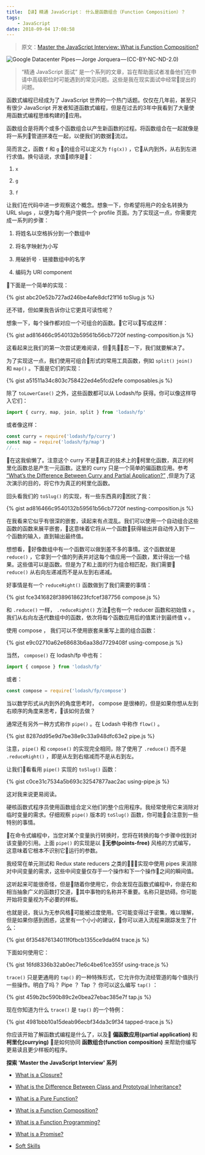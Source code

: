 ```yaml
---
title: 【译】精通 JavaScript： 什么是函数组合（Function Composition）？
tags:
    - JavaScript
date: 2018-09-04 17:08:58
---
```


> 原文：[Master the JavaScript Interview: What is Function Composition?](https://medium.com/javascript-scene/master-the-javascript-interview-what-is-function-composition-20dfb109a1a0)

![Google Datacenter Pipes — Jorge Jorquera — (CC-BY-NC-ND-2.0)](https://cdn-images-1.medium.com/max/2000/1*4trMikhKRHhSUlI2D6h_mA.jpeg)

> “精通 JavaScript 面试” 是一个系列的文章，旨在帮助面试者准备他们在申请中高级职位时可能遇到的常见问题。这些是我在现实面试中经常提出的问题。

函数式编程已经成为了 JavaScript 世界的一个热门话题。仅仅在几年前，甚至只有很少 JavaScript 开发者知道函数式编程，但是在过去的3年中我看到了大量使用函数式编程思维构建的应用。

函数组合是将两个或多个函数组合以产生新函数的过程。将函数组合在一起就像是将一系列管道拼凑在一起，以便我们的数据流过。

<!-- more -->

简而言之，函数 `f` 和 `g` 的组合可以定义为 `f(g(x))` ，它从内到外，从右到左进行求值。换句话说，求值顺序是：

1. `x`

2. `g`

3. `f`

让我们在代码中进一步观察这个概念。想象一下，你希望将用户的全名转换为 URL slugs ，以便为每个用户提供一个 profile 页面。为了实现这一点，你需要完成一系列的步骤：

1. 将姓名以空格拆分到一个数组中

2. 将名字映射为小写

3. 用破折号 `-` 链接数组中的名字

4. 编码为 URI component

下面是一个简单的实现：

{% gist abc20e52b727ad246be4afe8dcf21f16 toSlug.js %}

还不错，但如果我告诉你让它更具可读性呢？

想象一下，每个操作都对应一个可组合的函数。它可以写成这样：

{% gist ad816466c9540132b59561b56cb7720f nesting-composition.js %}

这看起来比我们的第一次尝试更难阅读，但先忍一下，我们就要解决了。

为了实现这一点，我们使用可组合形式的常用工具函数，例如 `split()` `join()` 和 `map()` 。下面是它们的实现：

{% gist a51511a34c803c758422ed4e5fcd2efe composables.js %}

除了 `toLowerCase()` 之外，这些函数都可以从 Lodash/fp 获得。你可以像这样导入它们：

```js
import { curry, map, join, split } from 'lodash/fp'
```

或者像这样：

```js
const curry = require('lodash/fp/curry')
const map = require('lodash/fp/map')
//...
```

在这我偷懒了。注意这个 curry 不是真正的技术上的柯里化函数，真正的柯里化函数总是产生一元函数。这里的 curry 只是一个简单的偏函数应用。参考 [ “What’s the Difference Between Curry and Partial Application?”](https://medium.com/javascript-scene/curry-or-partial-application-8150044c78b8) ,但是为了这次演示的目的，将它作为真正的柯里化函数。

回头看我们的 `toSlug()` 的实现，有一些东西真的困扰了我：

{% gist ad816466c9540132b59561b56cb7720f nesting-composition.js %}

在我看来它似乎有很深的嵌套，读起来有点混乱。我们可以使用一个自动组合这些函数的函数来展平嵌套，这意味着它将从一个函数获得输出并自动传入到下一个函数的输入，直到输出最终值。

想想看，好像数组中有一个函数可以做到差不多的事情。这个函数就是 `reduce()` ，它拿到一个值的列表并对这每个值应用一个函数，累计得出一个结果。这些值可以是函数。但是为了和上面的行为组合相匹配，我们需要 `reduce()` 从右向左递减而不是从左到右递减。

好事情是有一个 `reduceRight()` 函数做到了我们需要的事情：

{% gist fce3416828f389618623fcfcef387756 compose.js %}

和 `.reduce()` 一样， `.reduceRight()` 方法也有一个 reducer 函数和初始值 `x` 。我们从右向左迭代数组中的函数，依次将每个函数应用后的值累计到最终值 `v` 。

使用 compose ， 我们可以不使用嵌套来重写上面的组合函数：

{% gist e9c02710a62e68683b6aa38d7729408f using-compose.js %}

当然， `compose()` 在 lodash/fp 中也有：

```js
import { compose } from 'lodash/fp'
```

或者：

```js
const compose = require('lodash/fp/compose')
```

当以数学形式从内到外的角度思考时， compose 是很棒的，但是如果你想从左到右顺序的角度来思考，该如何去做？

通常还有另外一种方式称作 `pipe()` 。在 Lodash 中称作 `flow()` 。

{% gist 8287dd95e9d7be38e9c33a948dfc63e2 pipe.js %}

注意，`pipe()` 和 `compose()` 的实现完全相同，除了使用了 `.reduce()` 而不是 `.reduceRight()` ，即是从左到右缩减而不是从右到左。

让我们看看用 `pipe()` 实现的 `toSlug()` 函数：

{% gist c0ce31c7534a5b693c32547877aac2ac using-pipe.js %}

这对我来说更易阅读。

硬核函数式程序员使用函数组合定义他们的整个应用程序。我经常使用它来消除对临时变量的需求。仔细观察 `pipe()` 版本的 `toSlug()` 函数，你可能会注意到一些特别的事情。

在命令式编程中，当您对某个变量执行转换时，您将在转换的每个步骤中找到对该变量的引用。上面 `pipe()` 的实现是以 **无参(points-free)** 风格的方式编写，这意味着它根本不识别它运行的参数。

我经常在单元测试和 Redux state reducers 之类的实现中使用 pipes 来消除对中间变量的需求，这些中间变量仅存于一个操作和下一个操作之间的瞬间值。

这听起来可能很奇怪，但是随着你使用它，你会发现在函数式编程中，你是在和相当抽象广义的函数打交道，其中事物的名称并不重要。名称只是妨碍。你可能开始将变量视为不必要的样板。

也就是说，我认为无参风格可能被过度使用。它可能变得过于密集，难以理解，但是如果你感到困惑，这里有一个小小的建议，你可以进入流程来跟踪发生了什么：

{% gist 6f354876134011f0fbcb1355ce9da6f4 trace.js %}

下面如何使用它：

{% gist 16fd8336b32ab0ec71e6c4be61ce355f using-trace.js %}

`trace()` 只是更通用的 `tap()` 的一种特殊形式，它允许你为流经管道的每个值执行一些操作。明白了吗？ Pipe ？ Tap ？ 你可以这么编写 `tap()` ：

{% gist 459b2bc590b89c2e0bea27ebac385e7f tap.js %}

现在你知道为什么 `trace()` 是 `tap()` 的一个特例：

{% gist 4981bbb10a15deab96ecbf34da3c9f34 tapped-trace.js %}

你应该开始了解函数式编程是什么了，以及 **偏函数应用(partial application)** 和 **柯里化(currying)** 是如何协同 **函数组合(function composition)** 来帮助你编写更易读且更少样板的程序。

**探索 'Master the JavaScript Interview' 系列**

+ [What is a Closure?](https://medium.com/javascript-scene/master-the-javascript-interview-what-is-a-closure-b2f0d2152b36)

+ [What is the Difference Between Class and Prototypal Inheritance?](https://medium.com/javascript-scene/master-the-javascript-interview-what-s-the-difference-between-class-prototypal-inheritance-e4cd0a7562e9)

+ [What is a Pure Function?](https://medium.com/javascript-scene/master-the-javascript-interview-what-is-a-pure-function-d1c076bec976)

+ [What is a Function Composition?](https://medium.com/javascript-scene/master-the-javascript-interview-what-is-function-composition-20dfb109a1a0)

+ [What is a Function Programming?](https://medium.com/javascript-scene/master-the-javascript-interview-what-is-functional-programming-7f218c68b3a0)

+ [What is a Promise?](https://medium.com/javascript-scene/master-the-javascript-interview-what-is-a-promise-27fc71e77261)

+ [Soft Skills](https://medium.com/javascript-scene/master-the-javascript-interview-soft-skills-a8a5fb02c466)





